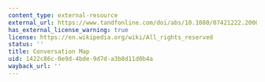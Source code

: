 ```yaml
---
content_type: external-resource
external_url: https://www.tandfonline.com/doi/abs/10.1080/07421222.2000.11045652
has_external_license_warning: true
license: https://en.wikipedia.org/wiki/All_rights_reserved
status: ''
title: Conversation Map
uid: 1422c86c-0e9d-4bde-9d7d-a3b8d11d0b4a
wayback_url: ''
---
```

